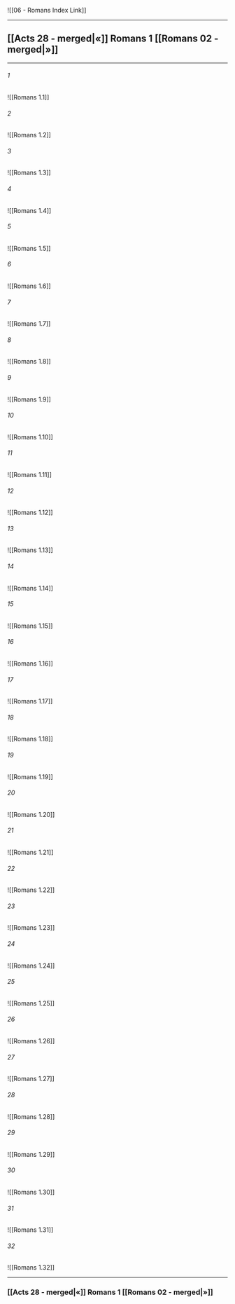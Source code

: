 ![[06 - Romans Index Link]]

---
##  [[Acts 28 - merged|«]] Romans 1 [[Romans 02 - merged|»]]

---

###### 1
![[Romans 1.1]] 

###### 2
![[Romans 1.2]] 

###### 3
![[Romans 1.3]] 

###### 4
![[Romans 1.4]]

###### 5 
![[Romans 1.5]] 

###### 6
![[Romans 1.6]] 

###### 7
![[Romans 1.7]] 

###### 8
![[Romans 1.8]] 

###### 9
![[Romans 1.9]] 

###### 10
![[Romans 1.10]] 

###### 11
![[Romans 1.11]] 

###### 12
![[Romans 1.12]]

###### 13
![[Romans 1.13]] 

###### 14
![[Romans 1.14]] 

###### 15
![[Romans 1.15]]

###### 16
![[Romans 1.16]] 

###### 17
![[Romans 1.17]]

###### 18
![[Romans 1.18]] 

###### 19
![[Romans 1.19]] 

###### 20
![[Romans 1.20]]

###### 21
![[Romans 1.21]] 

###### 22
![[Romans 1.22]] 

###### 23
![[Romans 1.23]]

###### 24
![[Romans 1.24]] 

###### 25
![[Romans 1.25]]

###### 26
![[Romans 1.26]] 

###### 27
![[Romans 1.27]] 

###### 28
![[Romans 1.28]]

###### 29
![[Romans 1.29]] 

###### 30
![[Romans 1.30]] 

###### 31
![[Romans 1.31]] 

###### 32
![[Romans 1.32]] 


---
###  [[Acts 28 - merged|«]] Romans 1 [[Romans 02 - merged|»]]